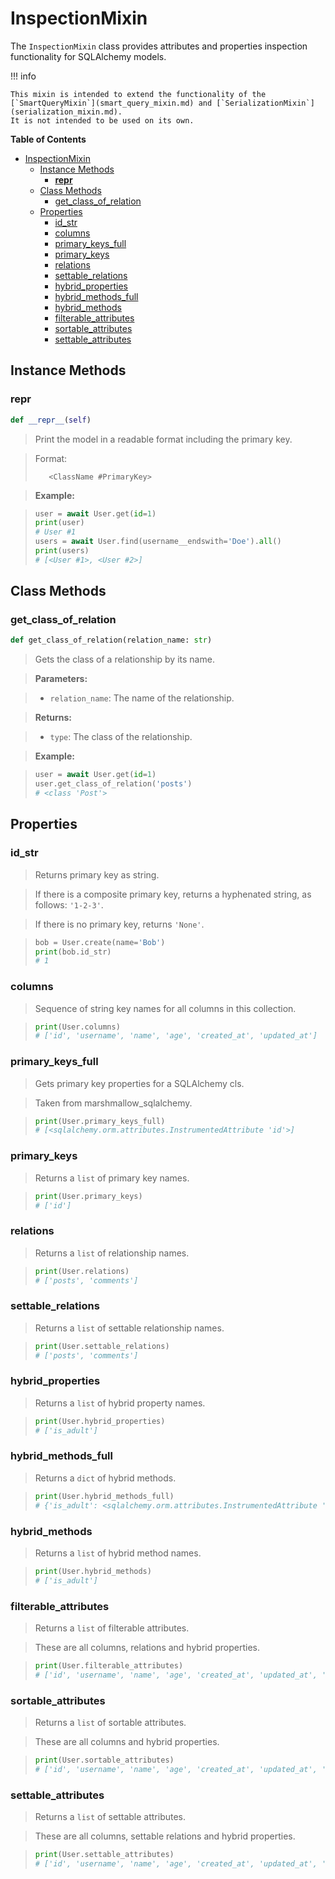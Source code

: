 # InspectionMixin

The `InspectionMixin` class provides attributes and properties inspection functionality for SQLAlchemy models.

!!! info

    This mixin is intended to extend the functionality of the
    [`SmartQueryMixin`](smart_query_mixin.md) and [`SerializationMixin`](serialization_mixin.md).
    It is not intended to be used on its own.

**Table of Contents**

- [InspectionMixin](#inspectionmixin)
  - [Instance Methods](#instance-methods)
    - [__repr__](#repr)
  - [Class Methods](#class-methods)
    - [get\_class\_of\_relation](#get_class_of_relation)
  - [Properties](#properties)
    - [id\_str](#id_str)
    - [columns](#columns)
    - [primary\_keys\_full](#primary_keys_full)
    - [primary\_keys](#primary_keys)
    - [relations](#relations)
    - [settable\_relations](#settable_relations)
    - [hybrid\_properties](#hybrid_properties)
    - [hybrid\_methods\_full](#hybrid_methods_full)
    - [hybrid\_methods](#hybrid_methods)
    - [filterable\_attributes](#filterable_attributes)
    - [sortable\_attributes](#sortable_attributes)
    - [settable\_attributes](#settable_attributes)

## Instance Methods

### __repr__
```python
def __repr__(self)
```

> Print the model in a readable format including the primary key.

> Format:
> ```
>    <ClassName #PrimaryKey>
> ```

> **Example:**

> ```python
> user = await User.get(id=1)
> print(user)
> # User #1
> users = await User.find(username__endswith='Doe').all()
> print(users)
> # [<User #1>, <User #2>]
> ```

## Class Methods

### get_class_of_relation
```python
def get_class_of_relation(relation_name: str)
```

> Gets the class of a relationship by its name.

> **Parameters:**

> - `relation_name`: The name of the relationship.

> **Returns:**

> - `type`: The class of the relationship.

> **Example:**

> ```python
> user = await User.get(id=1)
> user.get_class_of_relation('posts')
> # <class 'Post'>
> ```

## Properties

### id_str
> Returns primary key as string.

> If there is a composite primary key, returns a hyphenated string,
> as follows: `'1-2-3'`.

> If there is no primary key, returns `'None'`.

> ```python
> bob = User.create(name='Bob')
> print(bob.id_str)
> # 1
> ```

### columns
> Sequence of string key names for all columns in this collection.

> ```python
> print(User.columns)
> # ['id', 'username', 'name', 'age', 'created_at', 'updated_at']
> ```

### primary_keys_full
> Gets primary key properties for a SQLAlchemy cls.

> Taken from marshmallow_sqlalchemy.

> ```python
> print(User.primary_keys_full)
> # [<sqlalchemy.orm.attributes.InstrumentedAttribute 'id'>]
> ```

### primary_keys
> Returns a `list` of primary key names.

> ```python
> print(User.primary_keys)
> # ['id']
> ```

### relations
> Returns a `list` of relationship names.

> ```python
> print(User.relations)
> # ['posts', 'comments']
> ```

### settable_relations
> Returns a `list` of settable relationship names.

> ```python
> print(User.settable_relations)
> # ['posts', 'comments']
> ```

### hybrid_properties
> Returns a `list` of hybrid property names.

> ```python
> print(User.hybrid_properties)
> # ['is_adult']
> ```

### hybrid_methods_full
> Returns a `dict` of hybrid methods.

> ```python
> print(User.hybrid_methods_full)
> # {'is_adult': <sqlalchemy.orm.attributes.InstrumentedAttribute 'is_adult'>}
> ```

### hybrid_methods
> Returns a `list` of hybrid method names.

> ```python
> print(User.hybrid_methods)
> # ['is_adult']
> ```

### filterable_attributes
> Returns a `list` of filterable attributes.

> These are all columns, relations and hybrid properties.

> ```python
> print(User.filterable_attributes)
> # ['id', 'username', 'name', 'age', 'created_at', 'updated_at', 'posts', 'comments', 'is_adult']
> ```

### sortable_attributes
> Returns a `list` of sortable attributes.

> These are all columns and hybrid properties.

> ```python
> print(User.sortable_attributes)
> # ['id', 'username', 'name', 'age', 'created_at', 'updated_at', 'is_adult']
> ```

### settable_attributes
> Returns a `list` of settable attributes.

> These are all columns, settable relations and hybrid properties.

> ```python
> print(User.settable_attributes)
> # ['id', 'username', 'name', 'age', 'created_at', 'updated_at', 'posts', 'comments', 'is_adult']
> ```
